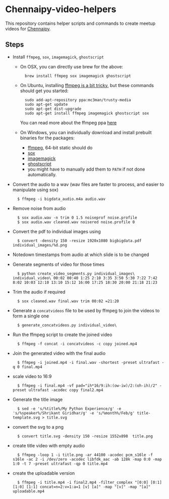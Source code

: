 # Chennaipy-video-helpers

This repository contains helper scripts and commands to create meetup videos for [Chennaipy](http://chennaipy.org).

## Steps

* Install `ffmpeg`, `sox`, `imagemagick`, `ghostscript`
    * On OSX, you can directly use brew for the above:
    
            brew install ffmpeg sox imagemagick ghostscript
            
    * On Ubuntu, installing [ffmpeg is a bit tricky](http://blog.pkh.me/p/13-the-ffmpeg-libav-situation.html), but these commands should get you started: 

            sudo add-apt-repository ppa:mc3man/trusty-media
            sudo apt-get update
            sudo apt-get dist-upgrade
            sudo apt-get install ffmpeg imagemagick ghostscript sox

        You can read more about the ffmpeg ppa [here](https://launchpad.net/~mc3man/+archive/ubuntu/trusty-media)
    * On Windows, you can individually download and install prebuilt binaries for the packages:
        * [ffmpeg](http://ffmpeg.zeranoe.com/builds/), 64-bit static should do
        * [sox](http://sourceforge.net/projects/sox/files/sox/)
        * [imagemagick](http://www.imagemagick.org/script/binary-releases.php#windows)
        * [ghostscript](http://www.ghostscript.com/download/gsdnld.html)
        * you might have to manually add them to `PATH` if not done automatically. 
            
* Convert the audio to a wav (wav files are faster to process, and easier to manipulate using sox)

        $ ffmpeg -i bigdata_audio.m4a audio.wav
        
* Remove noise from audio

        $ sox audio.wav -n trim 0 1.5 noiseprof noise.profile
        $ sox audio.wav cleaned.wav noisered noise.profile 0
        
* Convert the pdf to individual images using

        $ convert -density 150 -resize 1920x1080 bigbigdata.pdf individual_images/%d.png 

* Notedown timestamps from audio at which slide is to be changed

* Generate segments of video for those times

        $ python create_video_segments.py individual_images\ individual_video\ 00:02 00:40 1:25 2:10 3:35 3:50 5:30 7:22 7:42 8:02 10:03 12:10 13:10 15:12 16:00 17:25 18:30 20:00 21:18 21:23

* Trim the audio if required

        $ sox cleaned.wav final.wav trim 00:02 =21:20 

* Generate a `concatvideos` file to be used by ffmpeg to join the videos to form a single one

        $ generate_concatvideos.py individual_video\

* Run the ffmpeg script to create the joined video

        $ ffmpeg -f concat -i concatvideos -c copy joined.mp4

* Join the generated video with the final audio

        $ ffmpeg -i joined.mp4 -i final.wav -shortest -preset ultrafast -q 0 final.mp4

* scale video to 16:9 

        $ ffmpeg -i final.mp4 -vf pad="ih*16/9:ih:(ow-iw)/2:(oh-ih)/2" -preset ultrafast -acodec copy final2.mp4

* Generate the title image 

        $ sed -e 's/%title%/My Python Experience/g' -e 's/%speaker%/Shrikant Giridhar/g' -e 's/%month%/Feb/g' title-template.svg > title.svg

* convert the svg to a png
        
        $ convert title.svg -density 150 -resize 1552x898  title.png

* create title video with empty audio

        $ ffmpeg -loop 1 -i title.png -ar 44100 -acodec pcm_s16le -f s16le -ac 2 -i /dev/zero -acodec libfdk_aac -ab 128k -map 0:0 -map 1:0 -t 7 -preset ultrafast -qp 0 title.mp4

* create the uploadable version

        $ ffmpeg -i title.mp4 -i final2.mp4 -filter_complex "[0:0] [0:1] [1:0] [1:1] concat=n=2:v=1:a=1 [v] [a]" -map "[v]" -map "[a]" uploadable.mp4
